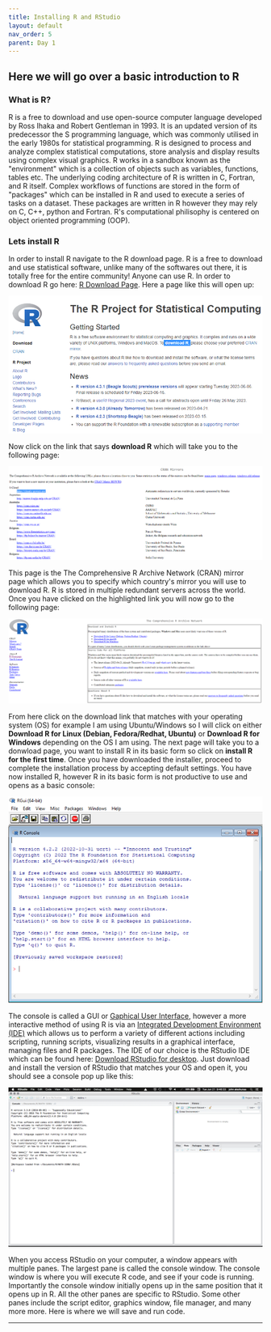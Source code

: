 ```yaml
---
title: Installing R and RStudio
layout: default
nav_order: 5
parent: Day 1
---
```


## Here we will go over a basic introduction to R

### What is R?
R is a free to download and use open-source computer language developed by Ross Ihaka and Robert Gentleman in 1993. It is an updated version of its predecessor the S programming language, which was commonly utilised in the early 1980s for statistical programming. R is designed to process and analyze complex statistical computations, store analysis and display results using complex visual graphics. R works in a sandbox known as the "environment"  which is a collection of objects such as variables, functions, tables etc. The underlying coding architecture of R is written in C, Fortran, and R itself. Complex workflows of functions are stored in the form of "packages" which can be installed in R and used to execute a series of tasks on a dataset. These packages are written in R however they may rely on C, C++, python and Fortran. R's computational philisophy is centered on object oriented programming (OOP).

### Lets install R
In order to install R navigate to the R download page. R is a free to download and use statistical software, unlike many of the softwares out there, it is totally free for the entire community! Anyone can use R.
In order to download R go here: [R Download Page](https://www.r-project.org/). Here a page like this will open up:

![](../../assets/images/R.PNG)

Now click on the link that says **download R** which will take you to the following page:

![](../../assets/images/CRAN.PNG)

This page is the The Comprehensive R Archive Network (CRAN) mirror page which allows you to specify which country's mirror you will use to download R. R is stored in multiple redundant servers across the world.
Once you have clicked on the highlighted link you will now go to the following page:

![](../../assets/images/Rdwnld.PNG) 

From here click on the download link that matches with your operating system (OS) for example I am using Ubuntu/Windows so I will click on either **Download R for Linux (Debian, Fedora/Redhat, Ubuntu)** or **Download R for Windows** depending on the OS I am using. The next page will take you to a donwload page, you want to install R in its basic form so click on  **install R for the first time**. Once you have downloaded the installer, proceed to complete the installation process by accepting default settings. You have now installed R, however R in its basic form is not productive to use and opens as a basic console:

![](../../assets/images/rgui.PNG)

The console is called a GUI or [Gaphical User Interface](https://en.wikipedia.org/wiki/Graphical_user_interface), however a more interactive method of using R is via an [Integrated Development Environment (IDE)](https://en.wikipedia.org/wiki/Integrated_development_environment) which allows us to perform a variety of different actions including scripting, running scripts, visualizing results in a graphical interface, managing files and R packages. The IDE of our choice is the RStudio IDE which can be found here: [Download RStudio for desktop](https://posit.co/download/rstudio-desktop/). Just download and install the version of RStudio that matches your OS and open it, you should see a console pop up like this:

![](../../assets/images/rstudio.png)

When you access RStudio on your computer, a window appears with multiple panes. The largest pane is called the console window. The console window is where you will execute R code, and see if your code is running. Importantly the console window initially opens up in the same position that it opens up in R. All the other panes are specific to RStudio. Some other panes include the script editor, graphics window,  file manager, and many more more. Here is where we will save and run code.

----



















